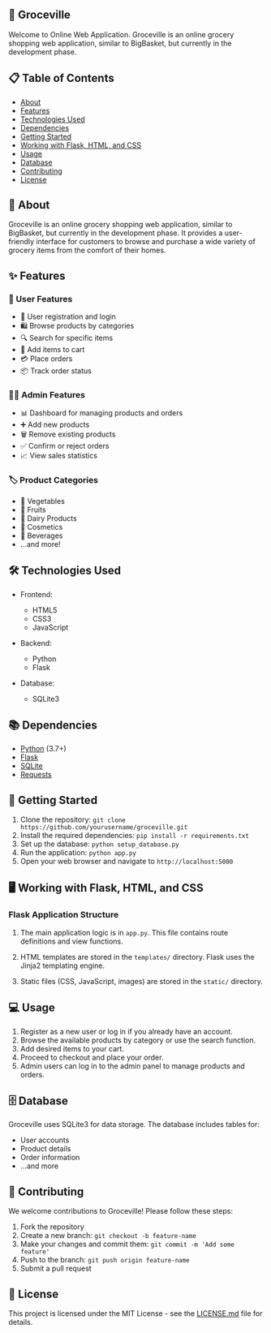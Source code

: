 
## 🛒 Groceville

Welcome to Online Web Application. Groceville is an online grocery shopping web application, similar to BigBasket, but currently in the development phase.

## 📋 Table of Contents
- [About](#-About)
- [Features](#-Features)
- [Technologies Used](#-Technologies-used)
- [Dependencies](#-Dependencies)
- [Getting Started](#-Getting-started)
- [Working with Flask, HTML, and CSS](#-Working-with-Flask-HTML-and-CSS)
- [Usage](#-Usage)
- [Database](#-Database)
- [Contributing](#-Contributing)
- [License](#-License)

## 🏪 About

Groceville is an online grocery shopping web application, similar to BigBasket, but currently in the development phase. It provides a user-friendly interface for customers to browse and purchase a wide variety of grocery items from the comfort of their homes.

## ✨ Features

### 👤 User Features
- 📝 User registration and login
- 🛍️ Browse products by categories
- 🔍 Search for specific items
- 🛒 Add items to cart
- 💳 Place orders
- 📦 Track order status

### 👨‍💼 Admin Features
- 📊 Dashboard for managing products and orders
- ➕ Add new products
- 🗑️ Remove existing products
- ✅ Confirm or reject orders
- 📈 View sales statistics

### 🏷️ Product Categories
- 🥕 Vegetables
- 🍎 Fruits
- 🥛 Dairy Products
- 💄 Cosmetics
- 🥤 Beverages
- ...and more!

## 🛠️ Technologies Used

- Frontend:
  - HTML5
  - CSS3
  - JavaScript

- Backend:
  - Python
  - Flask

- Database:
  - SQLite3

## 📚 Dependencies

- [Python](https://www.python.org/) (3.7+)
- [Flask](https://flask.palletsprojects.com/)
- [SQLite](https://www.sqlite.org/)
- [Requests](https://docs.python-requests.org/)

## 🚀 Getting Started

1. Clone the repository: `git clone https://github.com/yourusername/groceville.git`
2. Install the required dependencies: `pip install -r requirements.txt`
3. Set up the database: `python setup_database.py`
4. Run the application: `python app.py`
5. Open your web browser and navigate to `http://localhost:5000`

## 🖥️ Working with Flask, HTML, and CSS

### Flask Application Structure

1. The main application logic is in `app.py`. This file contains route definitions and view functions.

2. HTML templates are stored in the `templates/` directory. Flask uses the Jinja2 templating engine.

3. Static files (CSS, JavaScript, images) are stored in the `static/` directory.

## 💻 Usage

1. Register as a new user or log in if you already have an account.
2. Browse the available products by category or use the search function.
3. Add desired items to your cart.
4. Proceed to checkout and place your order.
5. Admin users can log in to the admin panel to manage products and orders.

## 🗄️ Database

Groceville uses SQLite3 for data storage. The database includes tables for:

- User accounts
- Product details
- Order information
- ...and more

## 🤝 Contributing

We welcome contributions to Groceville! Please follow these steps:

1. Fork the repository
2. Create a new branch: `git checkout -b feature-name`
3. Make your changes and commit them: `git commit -m 'Add some feature'`
4. Push to the branch: `git push origin feature-name`
5. Submit a pull request

## 📄 License

This project is licensed under the MIT License - see the [LICENSE.md](LICENSE.md) file for details.
